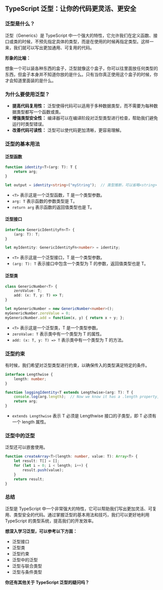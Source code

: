 ## TypeScript 泛型：让你的代码更灵活、更安全

### 泛型是什么？

泛型（Generics）是 TypeScript 中一个强大的特性，它允许我们在定义函数、接口或类的时候，不预先指定具体的类型，而是在使用的时候再指定类型。这样一来，我们就可以写出更加通用、可复用的代码。

**形象的比喻：**

想象一个可以装各种东西的盒子，泛型就像这个盒子，你可以往里面放任何类型的东西，但盒子本身并不知道你放的是什么。只有当你真正使用这个盒子的时候，你才会知道里面装的是什么。

### 为什么要使用泛型？

* **提高代码复用性：** 泛型使得代码可以适用于多种数据类型，而不需要为每种数据类型都写一个函数或类。
* **增强类型安全性：** 编译器可以在编译阶段对泛型类型进行检查，帮助我们避免运行时类型错误。
* **改善代码可读性：** 泛型可以使代码更加清晰，更容易理解。

### 泛型的基本用法

#### 泛型函数

```typescript
function identity<T>(arg: T): T {
    return arg;
}

let output = identity<string>("myString");  // 类型推断，可以省略<string>
```

* `<T>` 表示这是一个泛型函数，T 是一个类型参数。
* `arg: T` 表示函数的参数类型是 T。
* `return arg` 表示函数的返回值类型也是 T。

#### 泛型接口

```typescript
interface GenericIdentityFn<T> {
    (arg: T): T;
}

let myIdentity: GenericIdentityFn<number> = identity;
```

* `<T>` 表示这是一个泛型接口，T 是一个类型参数。
* `(arg: T): T` 表示接口中包含一个类型为 T 的参数，返回值类型也是 T。

#### 泛型类

```typescript
class GenericNumber<T> {
    zeroValue: T;
    add: (x: T, y: T) => T;
}

let myGenericNumber = new GenericNumber<number>();
myGenericNumber.zeroValue = 0;
myGenericNumber.add = function(x, y) { return x + y; };
```

* `<T>` 表示这是一个泛型类，T 是一个类型参数。
* `zeroValue: T` 表示类中有一个类型为 T 的属性。
* `add: (x: T, y: T) => T` 表示类中有一个类型为 T 的方法。

### 泛型约束

有时候，我们希望对泛型类型进行约束，以确保传入的类型满足特定的条件。

```typescript
interface Lengthwise {
    length: number;
}

function loggingIdentity<T extends Lengthwise>(arg: T): T {
    console.log(arg.length);  // Now we know it has a .length property, so we can use it
    return arg;
}
```

* `extends Lengthwise` 表示 T 必须是 Lengthwise 接口的子类型，即 T 必须有一个 length 属性。

### 泛型中的泛型

泛型还可以嵌套使用。

```typescript
function createArray<T>(length: number, value: T): Array<T> {
    let result: T[] = [];
    for (let i = 0; i < length; i++) {
        result.push(value);
    }
    return result;
}
```

### 总结

泛型是 TypeScript 中一个非常强大的特性，它可以帮助我们写出更加灵活、可复用、类型安全的代码。通过掌握泛型的基本用法和技巧，我们可以更好地利用 TypeScript 的类型系统，提高我们的开发效率。

**想深入学习泛型，可以参考以下方面：**

* 泛型接口
* 泛型类
* 泛型约束
* 泛型中的泛型
* 泛型与联合类型
* 泛型与条件类型

**你还有其他关于 TypeScript 泛型的疑问吗？** 
